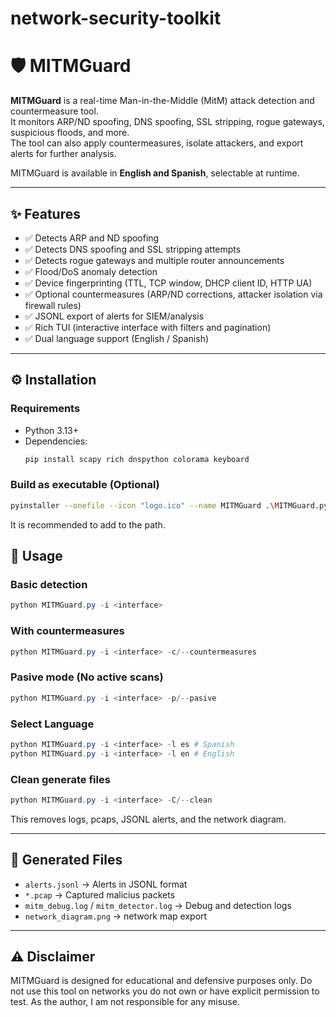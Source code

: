 # network-security-toolkit

# 🛡️ MITMGuard

**MITMGuard** is a real-time Man-in-the-Middle (MitM) attack detection and countermeasure tool.  
It monitors ARP/ND spoofing, DNS spoofing, SSL stripping, rogue gateways, suspicious floods, and more.  
The tool can also apply countermeasures, isolate attackers, and export alerts for further analysis.  

MITMGuard is available in **English and Spanish**, selectable at runtime.

---

## ✨ Features

- ✅ Detects ARP and ND spoofing  
- ✅ Detects DNS spoofing and SSL stripping attempts  
- ✅ Detects rogue gateways and multiple router announcements  
- ✅ Flood/DoS anomaly detection  
- ✅ Device fingerprinting (TTL, TCP window, DHCP client ID, HTTP UA)  
- ✅ Optional countermeasures (ARP/ND corrections, attacker isolation via firewall rules)  
- ✅ JSONL export of alerts for SIEM/analysis  
- ✅ Rich TUI (interactive interface with filters and pagination)  
- ✅ Dual language support (English / Spanish)  

---

## ⚙️ Installation

### Requirements
- Python 3.13+  
- Dependencies:  
  ```bash
  pip install scapy rich dnspython colorama keyboard
  ```

### Build as executable (Optional)
```bash
pyinstaller --onefile --icon "logo.ico" --name MITMGuard .\MITMGuard.py --add-data "MITMGuard_Spanish.py;." --add-data "MITMGuard_English.py;." --add-data "logo.ico;." --hidden-import "keyboard" --hidden-import "requests" --hidden-import "colorama" --hidden-import "rich" --hidden-import "scapy" --hidden-import "matplotlib" --hidden-import "networkx" --hidden-import "scapy.all" --hidden-import "dnspython" --hidden-import "dns" --hidden-import "dns.resolver" --add-data "tracker_domains.txt;."
```
It is recommended to add to the path.

## 🚀 Usage

### Basic detection
```PowerShell
python MITMGuard.py -i <interface>
```

### With countermeasures
```PowerShell
python MITMGuard.py -i <interface> -c/--countermeasures
```

### Pasive mode (No active scans)
```PowerShell
python MITMGuard.py -i <interface> -p/--pasive
```

### Select Language
```PowerShell
python MITMGuard.py -i <interface> -l es # Spanish
python MITMGuard.py -i <interface> -l en # English
```

### Clean generate files
```PowerShell
python MITMGuard.py -i <interface> -C/--clean
```
This removes logs, pcaps, JSONL alerts, and the network diagram.

---

## 📂 Generated Files
* `alerts.jsonl` -> Alerts in JSONL format
* `*.pcap` -> Captured malicius packets
* `mitm_debug.log` / `mitm_detector.log` -> Debug and detection logs
* `network_diagram.png` -> network map export

---

## ⚠️ Disclaimer

MITMGuard is designed for educational and defensive purposes only.
Do not use this tool on networks you do not own or have explicit permission to test.
As the author, I am not responsible for any misuse.
